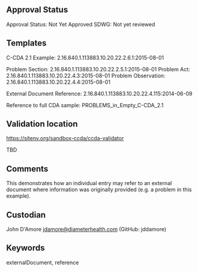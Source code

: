 ## Approval Status

Approval Status: Not Yet Approved
SDWG: Not yet reviewed

## Templates
C-CDA 2.1 Example: 2.16.840.1.113883.10.20.22.2.6.1:2015-08-01

Problem Section: 2.16.840.1.113883.10.20.22.2.5.1:2015-08-01 
Problem Act: 2.16.840.1.113883.10.20.22.4.3:2015-08-01 
Problem Observation: 2.16.840.1.113883.10.20.22.4.4:2015-08-01

External Document Reference: 2.16.840.1.113883.10.20.22.4.115:2014-06-09 

Reference to full CDA sample: PROBLEMS_in_Empty_C-CDA_2.1

## Validation location
https://sitenv.org/sandbox-ccda/ccda-validator

TBD 

## Comments 

This demonstrates how an individual entry may refer to an external document where information was originally provided (e.g. a problem in this example).

## Custodian

John D'Amore jdamore@diameterhealth.com (GitHub: jddamore)

## Keywords
externalDocument, reference

